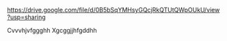 https://drive.google.com/file/d/0B5bSqYMHsyGQcjRkQTUtQWpOUkU/view?usp=sharing

Cvvvhjvfggghh
Xgcggjjhfgddhh
